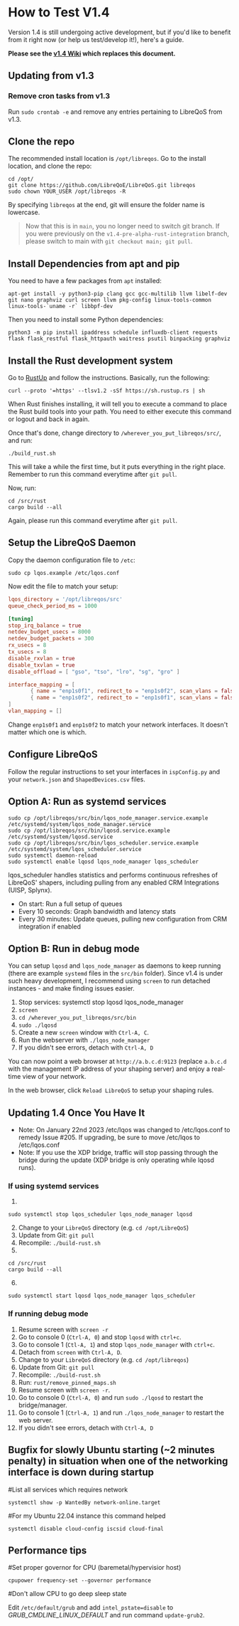 # How to Test V1.4

Version 1.4 is still undergoing active development, but if you'd like to benefit from it right now (or help us test/develop it!), here's a guide.

<strong> Please see the [v1.4 Wiki](https://github.com/LibreQoE/LibreQoS/wiki/v1.4) which replaces this document. </strong>

## Updating from v1.3
### Remove cron tasks from v1.3
Run ```sudo crontab -e``` and remove any entries pertaining to LibreQoS from v1.3.

## Clone the repo

The recommended install location is `/opt/libreqos`.
Go to the install location, and clone the repo:

```
cd /opt/
git clone https://github.com/LibreQoE/LibreQoS.git libreqos
sudo chown YOUR_USER /opt/libreqos -R
```
By specifying `libreqos` at the end, git will ensure the folder name is lowercase.

> Now that this is in `main`, you no longer need to switch git branch. If you were previously on the `v1.4-pre-alpha-rust-integration` branch, please switch to main with `git checkout main; git pull`.

## Install Dependencies from apt and pip

You need to have a few packages from `apt` installed:

```
apt-get install -y python3-pip clang gcc gcc-multilib llvm libelf-dev git nano graphviz curl screen llvm pkg-config linux-tools-common linux-tools-`uname -r` libbpf-dev
```

Then you need to install some Python dependencies:

```
python3 -m pip install ipaddress schedule influxdb-client requests flask flask_restful flask_httpauth waitress psutil binpacking graphviz
```

## Install the Rust development system

Go to [RustUp](https://rustup.rs) and follow the instructions. Basically, run the following:

```
curl --proto '=https' --tlsv1.2 -sSf https://sh.rustup.rs | sh
```

When Rust finishes installing, it will tell you to execute a command to place the Rust build tools into your path. You need to either execute this command or logout and back in again.

Once that's done, change directory to `/wherever_you_put_libreqos/src/`, and run:

```
./build_rust.sh
```

This will take a while the first time, but it puts everything in the right place.
Remember to run this command everytime after `git pull`.

Now, run:
```
cd /src/rust
cargo build --all
```
Again, please run this command everytime after `git pull`.

## Setup the LibreQoS Daemon

Copy the daemon configuration file to `/etc`:

```
sudo cp lqos.example /etc/lqos.conf
```

Now edit the file to match your setup:

```toml
lqos_directory = '/opt/libreqos/src'
queue_check_period_ms = 1000

[tuning]
stop_irq_balance = true
netdev_budget_usecs = 8000
netdev_budget_packets = 300
rx_usecs = 8
tx_usecs = 8
disable_rxvlan = true
disable_txvlan = true
disable_offload = [ "gso", "tso", "lro", "sg", "gro" ]

interface_mapping = [
       { name = "enp1s0f1", redirect_to = "enp1s0f2", scan_vlans = false },
       { name = "enp1s0f2", redirect_to = "enp1s0f1", scan_vlans = false }
]
vlan_mapping = []
```

Change `enp1s0f1` and `enp1s0f2` to match your network interfaces. It doesn't matter which one is which.

## Configure LibreQoS

Follow the regular instructions to set your interfaces in `ispConfig.py` and your `network.json` and `ShapedDevices.csv` files.

## Option A: Run as systemd services

```
sudo cp /opt/libreqos/src/bin/lqos_node_manager.service.example /etc/systemd/system/lqos_node_manager.service
sudo cp /opt/libreqos/src/bin/lqosd.service.example /etc/systemd/system/lqosd.service
sudo cp /opt/libreqos/src/bin/lqos_scheduler.service.example /etc/systemd/system/lqos_scheduler.service
sudo systemctl daemon-reload
sudo systemctl enable lqosd lqos_node_manager lqos_scheduler
```
lqos_scheduler handles statistics and performs continuous refreshes of LibreQoS' shapers, including pulling from any enabled CRM Integrations (UISP, Splynx).
* On start: Run a full setup of queues
* Every 10 seconds: Graph bandwidth and latency stats
* Every 30 minutes: Update queues, pulling new configuration from CRM integration if enabled

## Option B: Run in debug mode

You can setup `lqosd` and `lqos_node_manager` as daemons to keep running (there are example `systemd` files in the `src/bin` folder). Since v1.4 is under such heavy development, I recommend using `screen` to run detached instances - and make finding issues easier.

1. Stop services: systemctl stop lqosd lqos_node_manager
2. `screen`
3. `cd /wherever_you_put_libreqos/src/bin`
4. `sudo ./lqosd`
5. Create a new `screen` window with `Ctrl-A, C`.
6. Run the webserver with `./lqos_node_manager`
7. If you didn't see errors, detach with `Ctrl-A, D`

You can now point a web browser at `http://a.b.c.d:9123` (replace `a.b.c.d` with the management IP address of your shaping server) and enjoy a real-time view of your network.

In the web browser, click `Reload LibreQoS` to setup your shaping rules.

## Updating 1.4 Once You Have It

* Note: On January 22nd 2023 /etc/lqos was changed to /etc/lqos.conf to remedy Issue #205. If upgrading, be sure to move /etc/lqos to /etc/lqos.conf
* Note: If you use the XDP bridge, traffic will stop passing through the bridge during the update (XDP bridge is only operating while lqosd runs).

### If using systemd services

1.
```
sudo systemctl stop lqos_scheduler lqos_node_manager lqosd
```
2. Change to your `LibreQoS` directory (e.g. `cd /opt/LibreQoS`)
3. Update from Git: `git pull`
4. Recompile: `./build-rust.sh`
5. 
```
cd /src/rust
cargo build --all
```
6.
```
sudo systemctl start lqosd lqos_node_manager lqos_scheduler
```

### If running debug mode

1. Resume screen with `screen -r`
2. Go to console 0 (`Ctrl-A, 0`) and stop `lqosd` with `ctrl+c`.
3. Go to console 1 (`Ctl-A, 1`) and stop `lqos_node_manager` with `ctrl+c`.
4. Detach from `screen` with `Ctrl-A, D`.
5. Change to your `LibreQoS` directory (e.g. `cd /opt/libreqos`)
6. Update from Git: `git pull`
7. Recompile: `./build-rust.sh`
8. Run: `rust/remove_pinned_maps.sh`
9. Resume screen with `screen -r`.
10. Go to console 0 (`Ctrl-A, 0`) and run `sudo ./lqosd` to restart the bridge/manager.
11. Go to console 1 (`Ctrl-A, 1`) and run `./lqos_node_manager` to restart the web server.
12. If you didn't see errors, detach with `Ctrl-A, D` 

## Bugfix for slowly Ubuntu starting (~2 minutes penalty) in situation when one of the networking interface is down during startup

#List all services which requires network
```
systemctl show -p WantedBy network-online.target
```

#For my Ubuntu 22.04 instance this command helped
```
systemctl disable cloud-config iscsid cloud-final
```

## Performance tips

#Set proper governor for CPU (baremetal/hypervisior host)
```
cpupower frequency-set --governor performance
```

#Don't allow CPU to go deep sleep state

Edit `/etc/default/grub` and add `intel_pstate=disable` to *GRUB_CMDLINE_LINUX_DEFAULT* and run command `update-grub2`.
